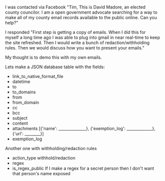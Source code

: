 I was contacted via Facebook "Tim, This is David Madore, an elected county councilor. I am a open government advocate searching for a way to make all of my county email records available to the public online. Can you help?"

I responded "First step is getting a copy of emails. When I did this for myself a long time ago I was able to plug into gmail in near real-time to keep the site refreshed. Then I would write a bunch of redaction/withholding rules. Then we would discuss how you want to present your emails."

My thought is to demo this with my own emails.

Lets make a JSON database table with the fields:
* link_to_native_format_file
* datetime
* to
* to_domains
* from
* from_domain
* cc
* bcc
* subject
* content
* attachments [{'name': ______________}, {'exemption_log': _____________}, {'url': ________}]
* exemption_log

Another one with withholding/redaction rules
* action_type withhold/redaction
* regex
* is_regex_public If I make a regex for a secret person then I don't want that person's name exposed
